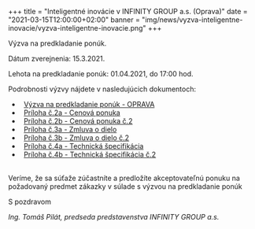 +++
title = "Inteligentné inovácie v INFINITY GROUP a.s. (Oprava)"
date = "2021-03-15T12:00:00+02:00"
banner = "img/news/vyzva-inteligentne-inovacie/vyzva-inteligentne-inovacie.png"
+++

Výzva na predkladanie ponúk.

Dátum zverejnenia: 15.3.2021.

Lehota na predkladanie ponúk: 01.04.2021, do 17:00 hod.
<!--more-->

Podrobnosti výzvy nájdete v nasledujúcich dokumentoch:

- <i class="fa fa-file-word-o">&nbsp;</i> [Výzva na predkladanie ponúk - OPRAVA](/docs/vyzva-inteligentne-inovacie/Vyzva-na-predkladanie-ponuk_INFINITY-GROUP_OPRAVA.doc)
- <i class="fa fa-file-word-o">&nbsp;</i> [Príloha č.2a - Cenová ponuka](/docs/vyzva-inteligentne-inovacie/priloha_2a.docx)
- <i class="fa fa-file-word-o">&nbsp;</i> [Príloha č.2b - Cenová ponuka č.2](/docs/vyzva-inteligentne-inovacie/priloha_2b.docx)
- <i class="fa fa-file-word-o">&nbsp;</i> [Príloha č.3a - Zmluva o dielo](/docs/vyzva-inteligentne-inovacie/priloha_3a.docx)
- <i class="fa fa-file-word-o">&nbsp;</i> [Príloha č.3b - Zmluva o dielo č.2](/docs/vyzva-inteligentne-inovacie/priloha_3b.docx)
- <i class="fa fa-file-word-o">&nbsp;</i> [Príloha č.4a - Technická špecifikácia](/docs/vyzva-inteligentne-inovacie/priloha_4a.docx)
- <i class="fa fa-file-word-o">&nbsp;</i> [Príloha č.4b - Technická špecifikácia č.2](/docs/vyzva-inteligentne-inovacie/priloha_4b.docx)

<br/>
Veríme, že sa súťaže  zúčastníte a predložíte akceptovateľnú ponuku na požadovaný predmet zákazky v súlade s výzvou na predkladanie ponúk

S pozdravom
						
*Ing. Tomáš Pilát, 
predseda predstavenstva INFINITY GROUP a.s.*
